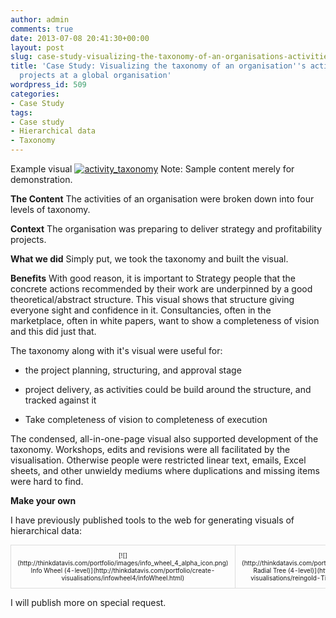 ```yaml
---
author: admin
comments: true
date: 2013-07-08 20:41:30+00:00
layout: post
slug: case-study-visualizing-the-taxonomy-of-an-organisations-activities-in-strategyprofitability-projects-at-a-global-organisation
title: 'Case Study: Visualizing the taxonomy of an organisation''s activities in strategy/profitability
  projects at a global organisation'
wordpress_id: 509
categories:
- Case Study
tags:
- Case study
- Hierarchical data
- Taxonomy
---
```


Example visual
[![activity_taxonomy](http://thinkdatavis.com/wp-content/uploads/2013/07/activity_taxonomy-300x300.png)](http://thinkdatavis.com/wp-content/uploads/2013/07/activity_taxonomy.png)
Note: Sample content merely for demonstration.

**The Content**
The activities of an organisation were broken down into four levels of taxonomy.

**Context**
The organisation was preparing to deliver strategy and profitability projects.

**What we did**
Simply put, we took the taxonomy and built the visual.

**Benefits**
With good reason, it is important to Strategy people that the concrete actions recommended by their work are underpinned by a good theoretical/abstract structure. This visual shows that structure giving everyone sight and confidence in it. Consultancies, often in the marketplace, often in white papers, want to show a completeness of vision and this did just that.

The taxonomy along with it's visual were useful for:


  * the project planning, structuring, and approval stage


  * project delivery, as activities could be build around the structure, and tracked against it


  * Take completeness of vision to completeness of execution


The condensed, all-in-one-page visual also supported development of the taxonomy. Workshops, edits and revisions were all facilitated by the visualisation. Otherwise people were restricted linear text, emails, Excel sheets, and other unwieldy mediums where duplications and missing items were hard to find.

**Make your own**

I have previously published tools to the web for generating visuals of hierarchical data:
<table style="font-size:10px; border-spacing:30px;" >
  <tr >
    
<td style="text-align:center; vertical-align:top; border:1px solid #dddddd; padding:10px; margin:2px; border-radius:6px 6px 6px 6px;" >[![](http://thinkdatavis.com/portfolio/images/info_wheel_4_alpha_icon.png)  
Info Wheel  
(4-level)](http://thinkdatavis.com/portfolio/create-visualisations/infowheel4/infoWheel.html)
</td>
    
<td style="text-align:center; vertical-align:top; border:1px solid #dddddd; padding:10px; margin:2px; border-radius:6px 6px 6px 6px;" >[![](http://thinkdatavis.com/portfolio/images/node_tree_4_alpha_icon.png)  
Radial Tree  
(4-level)](http://thinkdatavis.com/portfolio/create-visualisations/reingold-Tilford_Tree4/Reingold_Tilford_Tree.html)
</td>
  </tr>
</table>

I will publish more on special request.
